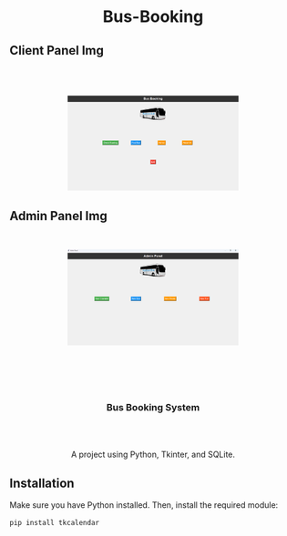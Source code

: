 <h1 align="center" >Bus-Booking</h1>
<h2>Client Panel Img</h2><br><br>

<p align="center">
    <img src="img/Client.png" width="300">
</p>
<h2>Admin Panel Img</><br><br>

<p align="center">
    <img src="img/Admin.png" width="300">
</p>
<br><br>
<h3 align="center">Bus Booking System</h3><br>

<p align="center">
    <br>
    A project using Python, Tkinter, and SQLite.
</p>

## Installation

Make sure you have Python installed. Then, install the required module:

```sh
pip install tkcalendar

